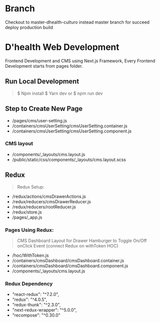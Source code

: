 # Branch

Checkout to master-dhealth-culturo instead master branch for succeed deploy production build

# D'health Web Development

Frontend Development and CMS using Next.js Framework,
Every Frontend Development starts from pages folder.

## Run Local Development

> $ Npm install
> $ Yarn dev
> or
> $ npm run dev

## Step to Create New Page

- /pages/cms/user-setting.js
- /containers/cmsUserSetting/cmsUserSetting.container.js
- /containers/cmsUserSetting/cmsUserSetting.component.js

### CMS layout

- /components/_layouts/cms.layout.js
- /public/static/css/components/_layouts/cms.layout.scss

## Redux

> Redux Setup:

- /redux/actions/cmsDrawerActions.js
- /redux/reducers/cmsDrawerReducer.js
- /redux/reducers/rootReducer.js
- /redux/store.js
- /pages/_app.js

### Pages Using Redux:

> CMS Dashboard Layout for Drawer Hamburger to Toggle On/Off onClick Event (connect Redux on withToken HOC)

- /hoc/WithToken.js
- /containers/cmsDashboard/cmsDashboard.container.js
- /containers/cmsDashboard/cmsDashboard.component.js
- /components/_layouts/cms.layout.js

### Redux Dependency

- "react-redux": "^7.2.0",
- "redux": "^4.0.5",
- "redux-thunk": "^2.3.0",
- "next-redux-wrapper": "^5.0.0",
- "recompose": "^0.30.0"
